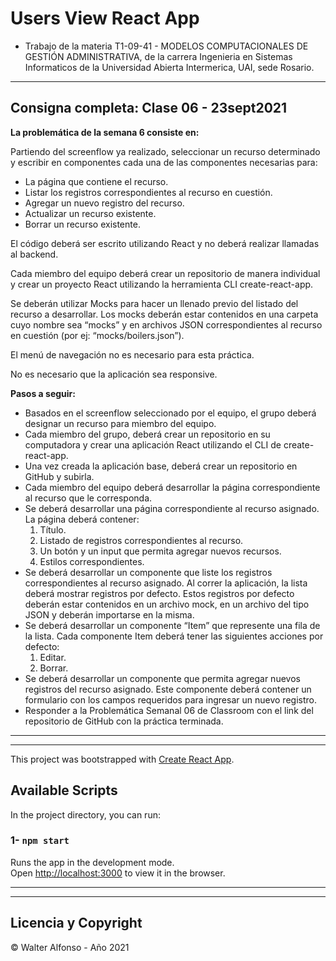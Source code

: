 # Users View React App

- Trabajo de la materia T1-09-41 - MODELOS COMPUTACIONALES DE GESTIÓN ADMINISTRATIVA, de la carrera Ingenieria en Sistemas Informaticos de la Universidad Abierta Intermerica, UAI, sede Rosario.

---

## Consigna completa: Clase 06 - 23sept2021

**La problemática de la semana 6 consiste en:**

Partiendo del screenflow ya realizado, seleccionar un recurso determinado y escribir en componentes cada una de las componentes necesarias para:

- La página que contiene el recurso.
- Listar los registros correspondientes al recurso en cuestión.
- Agregar un nuevo registro del recurso.
- Actualizar un recurso existente.
- Borrar un recurso existente.

El código deberá ser escrito utilizando React y no deberá realizar llamadas al backend.

Cada miembro del equipo deberá crear un repositorio de manera individual y crear un proyecto React utilizando la herramienta CLI create-react-app.

Se deberán utilizar Mocks para hacer un llenado previo del listado del recurso a desarrollar. Los mocks deberán estar contenidos en una carpeta cuyo nombre sea “mocks” y en archivos JSON correspondientes al recurso en cuestión (por ej: “mocks/boilers.json”).

El menú de navegación no es necesario para esta práctica.

No es necesario que la aplicación sea responsive.

**Pasos a seguir:**

- Basados en el screenflow seleccionado por el equipo, el grupo deberá designar un recurso para miembro del equipo.
- Cada miembro del grupo, deberá crear un repositorio en su computadora y crear una aplicación React utilizando el CLI de create-react-app.
- Una vez creada la aplicación base, deberá crear un repositorio en GitHub y subirla.
- Cada miembro del equipo deberá desarrollar la página correspondiente al recurso que le corresponda.
- Se deberá desarrollar una página correspondiente al recurso asignado. La página deberá contener:
  1. Título.
  2. Listado de registros correspondientes al recurso.
  3. Un botón y un input que permita agregar nuevos recursos.
  4. Estilos correspondientes.
- Se deberá desarrollar un componente que liste los registros correspondientes al recurso asignado. Al correr la aplicación, la lista deberá mostrar registros por defecto. Estos registros por defecto deberán estar contenidos en un archivo mock, en un archivo del tipo JSON y deberán importarse en la misma.
- Se deberá desarrollar un componente “Item” que represente una fila de la lista. Cada componente Item deberá tener las siguientes acciones por defecto:
  1. Editar.
  2. Borrar.
- Se deberá desarrollar un componente que permita agregar nuevos registros del recurso asignado. Este componente deberá contener un formulario con los campos requeridos para ingresar un nuevo registro.
- Responder a la Problemática Semanal 06 de Classroom con el link del repositorio de GitHub con la práctica terminada.

---

---

This project was bootstrapped with [Create React App](https://github.com/facebook/create-react-app).

## Available Scripts

In the project directory, you can run:

### 1- `npm start`

Runs the app in the development mode.\
Open [http://localhost:3000](http://localhost:3000) to view it in the browser.

---

---

## Licencia y Copyright

© Walter Alfonso - Año 2021
